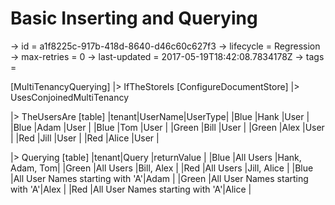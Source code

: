 # Basic Inserting and Querying

-> id = a1f8225c-917b-418d-8640-d46c60c627f3
-> lifecycle = Regression
-> max-retries = 0
-> last-updated = 2017-05-19T18:42:08.7834178Z
-> tags = 

[MultiTenancyQuerying]
|> IfTheStoreIs
    [ConfigureDocumentStore]
    |> UsesConjoinedMultiTenancy

|> TheUsersAre
    [table]
    |tenant|UserName|UserType|
    |Blue  |Hank    |User    |
    |Blue  |Adam    |User    |
    |Blue  |Tom     |User    |
    |Green |Bill    |User    |
    |Green |Alex    |User    |
    |Red   |Jill    |User    |
    |Red   |Alice   |User    |

|> Querying
    [table]
    |tenant|Query                           |returnValue    |
    |Blue  |All Users                       |Hank, Adam, Tom|
    |Green |All Users                       |Bill, Alex     |
    |Red   |All Users                       |Jill, Alice    |
    |Blue  |All User Names starting with 'A'|Adam           |
    |Green |All User Names starting with 'A'|Alex           |
    |Red   |All User Names starting with 'A'|Alice          |

~~~
